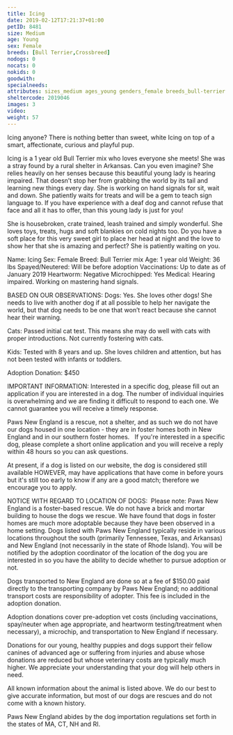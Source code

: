```yaml
---
title: Icing
date: 2019-02-12T17:21:37+01:00
petID: 8481
size: Medium
age: Young
sex: Female
breeds: [Bull Terrier,Crossbreed]
nodogs: 0
nocats: 0
nokids: 0
goodwith: 
specialneeds: 
attributes: sizes_medium ages_young genders_female breeds_bull-terrier breeds_crossbreed 
sheltercode: 2019046
images: 3
video: 
weight: 57
---
```


Icing anyone?  There is nothing better than sweet, white Icing on top of a smart, affectionate, curious and playful pup. 

Icing is a 1 year old Bull Terrier mix who loves everyone she meets!  She was a stray found by a rural shelter in Arkansas.  Can you even imagine?  She relies heavily on her senses because this beautiful young lady is hearing impaired.  That doesn&#8217;t stop her from grabbing the world by its tail and learning new things every day. She is working on hand signals for sit, wait and down. She patiently waits for treats and will be a gem to teach sign language to. If you have experience with a deaf dog and cannot refuse that face and all it has to offer, than this young lady is just for you!  

She is housebroken, crate trained, leash trained and simply wonderful. She loves toys, treats, hugs and soft blankies on cold nights too. Do you have a soft place for this very sweet girl to place her head at night and the love to show her that she is amazing and perfect?  She is patiently waiting on you. 



Name: Icing
Sex: Female
Breed: Bull Terrier mix
Age: 1 year old
Weight: 36 lbs
Spayed/Neutered: Will be before adoption
Vaccinations: Up to date as of January 2019
Heartworm: Negative
Microchipped: Yes
Medical: Hearing impaired. Working on mastering hand signals. 

BASED ON OUR OBSERVATIONS:
Dogs: Yes.  She loves other dogs!  She needs to live with another dog if at all possible to help her navigate the world, but that dog needs to be one that won&#8217;t react because she cannot hear their warning. 

Cats: Passed initial cat test. This means she may do well with cats with proper introductions. Not currently fostering with cats.  

Kids: Tested with 8 years and up. She loves children and attention, but has not been tested with infants or toddlers. 



Adoption Donation: $450


IMPORTANT INFORMATION:
Interested in a specific dog, please fill out an application if you are interested in a dog. The number of individual inquiries is overwhelming and we are finding it difficult to respond to each one. We cannot guarantee you will receive a timely response.

Paws New England is a rescue, not a shelter, and as such we do not have our dogs housed in one location - they are in foster homes both in New England and in our southern foster homes. &#160; If you're interested in a specific dog, please complete a short online application and you will receive a reply within 48 hours so you can ask questions.

At present, if a dog is listed on our website, the dog is considered still available HOWEVER, may have applications that have come in before yours but it's still too early to know if any are a good match; therefore we encourage you to apply.


NOTICE WITH REGARD TO LOCATION OF DOGS: &#160;Please note: Paws New England is a foster-based rescue. We do not have a brick and mortar building to house the dogs we rescue. We have found that dogs in foster homes are much more adoptable because they have been observed in a home setting. Dogs listed with Paws New England typically reside in various locations throughout the south (primarily Tennessee, Texas, and Arkansas) and New England (not necessarily in the state of Rhode Island). You will be notified by the adoption coordinator of the location of the dog you are interested in so you have the ability to decide whether to pursue adoption or not.

Dogs transported to New England are done so at a fee of $150.00 paid directly to the transporting company by Paws New England; no additional transport costs are responsibility of adopter. This fee is included in the adoption donation.

Adoption donations cover pre-adoption vet costs (including vaccinations, spay/neuter when age appropriate, and heartworm testing/treatment when necessary), a microchip, and transportation to New England if necessary.

Donations for our young, healthy puppies and dogs support their fellow canines of advanced age or suffering from injuries and abuse whose donations are reduced but whose veterinary costs are typically much higher. We appreciate your understanding that your dog will help others in need.

All known information about the animal is listed above. We do our best to give accurate information, but most of our dogs are rescues and do not come with a known history.

Paws New England abides by the dog importation regulations set forth in the states of MA, CT, NH and RI.